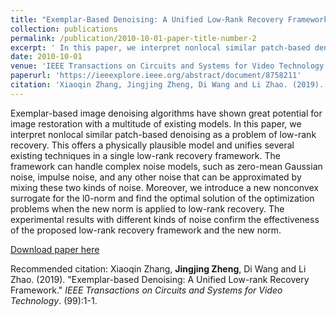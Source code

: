 ```yaml
---
title: "Exemplar-Based Denoising: A Unified Low-Rank Recovery Framework"
collection: publications
permalink: /publication/2010-10-01-paper-title-number-2
excerpt: ' In this paper, we interpret nonlocal similar patch-based denoising as a problem of low-rank recovery.'
date: 2010-10-01
venue: 'IEEE Transactions on Circuits and Systems for Video Technology'
paperurl: 'https://ieeexplore.ieee.org/abstract/document/8758211'
citation: 'Xiaoqin Zhang, Jingjing Zheng, Di Wang and Li Zhao. (2019). &quot;Exemplar-based Denoising: A Unified Low-rank Recovery Framework 2.&quot; <i>IEEE Transactions on Circuits and Systems for Video Technology</i>. (99):1-1.'
---
```

Exemplar-based image denoising algorithms have shown great potential for image restoration with a multitude of existing models. In this paper, we interpret nonlocal similar patch-based denoising as a problem of low-rank recovery. This offers a physically plausible model and unifies several existing techniques in a single low-rank recovery framework. The framework can handle complex noise models, such as zero-mean Gaussian noise, impulse noise, and any other noise that can be approximated by mixing these two kinds of noise. Moreover, we introduce a new nonconvex surrogate for the l0-norm and find the optimal solution of the optimization problems when the new norm is applied to low-rank recovery. The experimental results with different kinds of noise confirm the effectiveness of the proposed low-rank recovery framework and the new norm.

[Download paper here](https://ieeexplore.ieee.org/abstract/document/8758211)

Recommended citation: Xiaoqin Zhang, **Jingjing Zheng**, Di Wang and Li Zhao. (2019). "Exemplar-based Denoising: A Unified Low-rank Recovery Framework." <i>IEEE Transactions on Circuits and Systems for Video Technology</i>. (99):1-1. 
